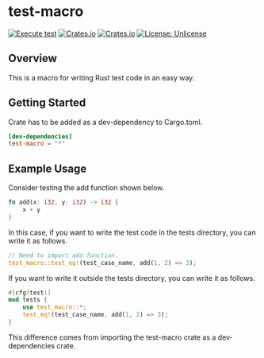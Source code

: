 # test-macro
[![Execute test](https://github.com/VeyronSakai/test-macro/actions/workflows/ci.yml/badge.svg)](https://github.com/VeyronSakai/test-macro/actions/workflows/ci.yml)
[![Crates.io](https://img.shields.io/crates/v/test-macro.svg)](https://crates.io/crates/test-macro)
[![Crates.io](https://img.shields.io/crates/d/test-macro.svg)](https://crates.io/crates/test-macro)
[![License: Unlicense](https://img.shields.io/badge/license-Unlicense-blue.svg)](http://unlicense.org/)

## Overview

This is a macro for writing Rust test code in an easy way.

## Getting Started

Crate has to be added as a dev-dependency to Cargo.toml.

```toml
[dev-dependencies]
test-macro = "*"
```

## Example Usage

Consider testing the add function shown below.

```rust
fn add(x: i32, y: i32) -> i32 {
    x + y
}
```

In this case, if you want to write the test code in the tests directory, you can write it as follows.

```rust
// Need to import add function.
test_macro::test_eq!(test_case_name, add(1, 2) => 3);
```

If you want to write it outside the tests directory, you can write it as follows.

```rust
#[cfg(test)]
mod tests {
    use test_macro::*;
    test_eq!(test_case_name, add(1, 2) => 3);
}
```

This difference comes from importing the test-macro crate as a dev-dependencies crate.
